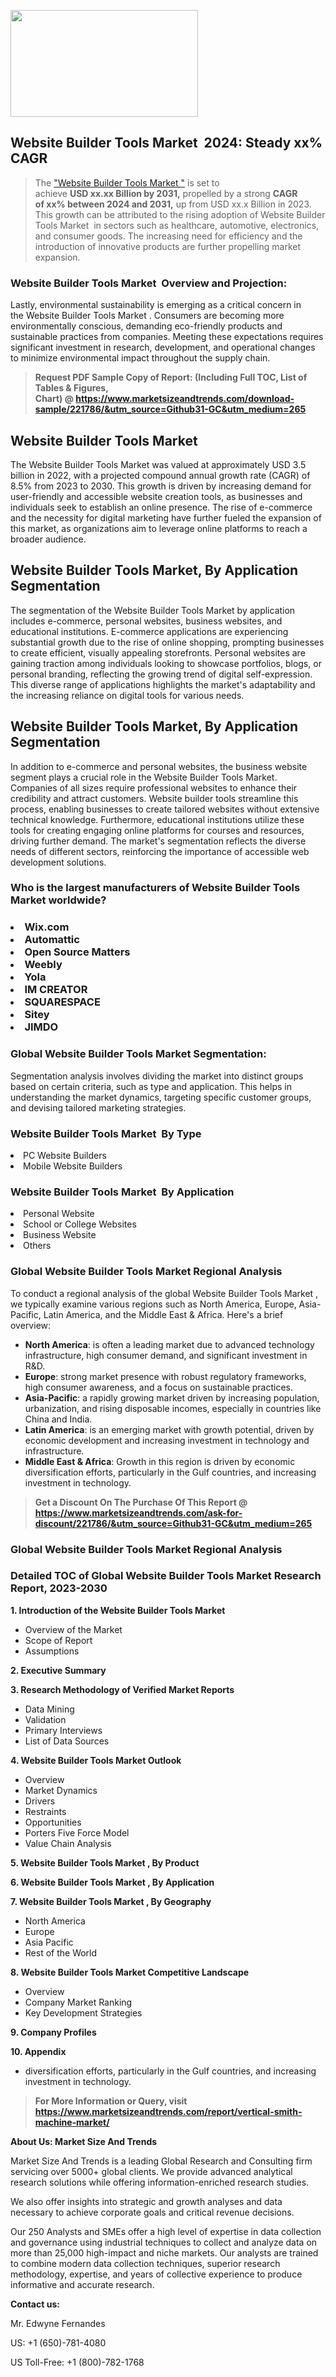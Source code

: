 <p><img class="alignnone size-medium wp-image-20088" src="https://ffe5etoiles.com/wp-content/uploads/2024/12/MST1-300x171.png" alt="" width="300" height="171" /></p><h2 id="ember46" class="ember-view reader-text-block__heading-2">Website Builder Tools Market &nbsp;2024: Steady&nbsp;xx% CAGR</h2><blockquote id="ember47" class="ember-view reader-text-block__blockquote">The&nbsp;<a class="app-aware-link " href="https://www.marketsizeandtrends.com/download-sample/221786/&utm_source=Github31-GC&utm_medium=265" target="_blank" data-test-app-aware-link="">"Website Builder Tools Market "</a>&nbsp;is set to achieve&nbsp;<strong>USD&nbsp;xx.xx&nbsp;Billion by 2031,</strong>&nbsp;propelled by a strong&nbsp;<strong>CAGR of&nbsp;xx% between 2024 and 2031,</strong>&nbsp;up from USD xx.x Billion in 2023. This growth can be attributed to the rising adoption of&nbsp;Website Builder Tools Market &nbsp;in sectors such as healthcare, automotive, electronics, and consumer goods. The increasing need for efficiency and the introduction of innovative products are further propelling market expansion.</blockquote><h3 id="ember48" class="ember-view reader-text-block__heading-3">Website Builder Tools Market &nbsp;Overview and Projection:</h3><p id="ember49" class="ember-view reader-text-block__paragraph">Lastly, environmental sustainability is emerging as a critical concern in the&nbsp;Website Builder Tools Market . Consumers are becoming more environmentally conscious, demanding eco-friendly products and sustainable practices from companies. Meeting these expectations requires significant investment in research, development, and operational changes to minimize environmental impact throughout the supply chain.</p><blockquote id="ember50" class="ember-view reader-text-block__blockquote"><strong>Request PDF Sample Copy of Report: (Including Full TOC, List of Tables &amp; Figures, Chart)&nbsp;@&nbsp;<strong><a href="https://www.marketsizeandtrends.com/download-sample/221786/&utm_source=Github31-GC&utm_medium=265" target="_blank">https://www.marketsizeandtrends.com/download-sample/221786/&utm_source=Github31-GC&utm_medium=265</a></strong></strong></blockquote><h3 class=""><h2>Website Builder Tools Market</h2><p>The Website Builder Tools Market was valued at approximately USD 3.5 billion in 2022, with a projected compound annual growth rate (CAGR) of 8.5% from 2023 to 2030. This growth is driven by increasing demand for user-friendly and accessible website creation tools, as businesses and individuals seek to establish an online presence. The rise of e-commerce and the necessity for digital marketing have further fueled the expansion of this market, as organizations aim to leverage online platforms to reach a broader audience.</p><h2>Website Builder Tools Market, By Application Segmentation</h2><p>The segmentation of the Website Builder Tools Market by application includes e-commerce, personal websites, business websites, and educational institutions. E-commerce applications are experiencing substantial growth due to the rise of online shopping, prompting businesses to create efficient, visually appealing storefronts. Personal websites are gaining traction among individuals looking to showcase portfolios, blogs, or personal branding, reflecting the growing trend of digital self-expression. This diverse range of applications highlights the market's adaptability and the increasing reliance on digital tools for various needs.</p><h2>Website Builder Tools Market, By Application Segmentation</h2><p>In addition to e-commerce and personal websites, the business website segment plays a crucial role in the Website Builder Tools Market. Companies of all sizes require professional websites to enhance their credibility and attract customers. Website builder tools streamline this process, enabling businesses to create tailored websites without extensive technical knowledge. Furthermore, educational institutions utilize these tools for creating engaging online platforms for courses and resources, driving further demand. The market's segmentation reflects the diverse needs of different sectors, reinforcing the importance of accessible web development solutions.</p></h3><h3 id="" class="">Who is the largest manufacturers of&nbsp;Website Builder Tools Market worldwide?</h3><h3 class=""></Li><Li>Wix.com</Li><Li> Automattic</Li><Li> Open Source Matters</Li><Li> Weebly</Li><Li> Yola</Li><Li> IM CREATOR</Li><Li> SQUARESPACE</Li><Li> Sitey</Li><Li> JIMDO</h3><h3 id="ember53" class="ember-view reader-text-block__heading-3">Global&nbsp;Website Builder Tools Market Segmentation:</h3><p id="ember54" class="ember-view reader-text-block__paragraph">Segmentation analysis involves dividing the market into distinct groups based on certain criteria, such as type and application. This helps in understanding the market dynamics, targeting specific customer groups, and devising tailored marketing strategies.</p><h3 id="" class="">Website Builder Tools Market &nbsp;By Type</h3><p></Li><Li>PC Website Builders</Li><Li> Mobile Website Builders</p><h3 id="" class="">Website Builder Tools Market &nbsp;By Application</h3><p class=""></Li><Li>Personal Website</Li><Li> School or College Websites</Li><Li> Business Website</Li><Li> Others</p><h3 id="ember62" class="ember-view reader-text-block__heading-3">Global Website Builder Tools Market Regional Analysis</h3><p id="ember63" class="ember-view reader-text-block__paragraph">To conduct a regional analysis of the global Website Builder Tools Market , we typically examine various regions such as North America, Europe, Asia-Pacific, Latin America, and the Middle East &amp; Africa. Here's a brief overview:</p><ul><li><strong>North America</strong>: is often a leading market due to advanced technology infrastructure, high consumer demand, and significant investment in R&amp;D.</li><li><strong>Europe</strong>: strong market presence with robust regulatory frameworks, high consumer awareness, and a focus on sustainable practices.</li><li><strong>Asia-Pacific</strong>: a rapidly growing market driven by increasing population, urbanization, and rising disposable incomes, especially in countries like China and India.</li><li><strong>Latin America</strong>: is an emerging market with growth potential, driven by economic development and increasing investment in technology and infrastructure.</li><li><strong>Middle East &amp; Africa</strong>: Growth in this region is driven by economic diversification efforts, particularly in the Gulf countries, and increasing investment in technology.</li></ul><blockquote id="ember61" class="ember-view reader-text-block__blockquote"><strong>Get a Discount On The Purchase Of This Report @ <strong><a href="https://html-cleaner.com/" target="">https://www.marketsizeandtrends.com/ask-for-discount/221786/&utm_source=Github31-GC&utm_medium=265</a></strong></strong></blockquote><h3 id="ember62" class="ember-view reader-text-block__heading-3">Global Website Builder Tools Market Regional Analysis</h3><h3 id="" class="">Detailed TOC of Global Website Builder Tools Market Research Report, 2023-2030</h3><p id="" class=""><strong>1. Introduction of the Website Builder Tools Market </strong></p><ul><li>Overview of the Market</li><li>Scope of Report</li><li>Assumptions</li></ul><p id="" class=""><strong>2. Executive Summary</strong></p><p id="" class=""><strong>3. Research Methodology of Verified Market Reports</strong></p><ul><li>Data Mining</li><li>Validation</li><li>Primary Interviews</li><li>List of Data Sources</li></ul><p id="" class=""><strong>4. Website Builder Tools Market Outlook</strong></p><ul><li>Overview</li><li>Market Dynamics</li><li>Drivers</li><li>Restraints</li><li>Opportunities</li><li>Porters Five Force Model</li><li>Value Chain Analysis</li></ul><p id="" class=""><strong>5. Website Builder Tools Market , By Product</strong></p><p id="" class=""><strong>6. Website Builder Tools Market , By Application</strong></p><p id="" class=""><strong>7. Website Builder Tools Market , By Geography</strong></p><ul><li>North America</li><li>Europe</li><li>Asia Pacific</li><li>Rest of the World</li></ul><p id="" class=""><strong>8. Website Builder Tools Market Competitive Landscape</strong></p><ul><li>Overview</li><li>Company Market Ranking</li><li>Key Development Strategies</li></ul><p id="" class=""><strong>9. Company Profiles</strong></p><p id="" class=""><strong>10. Appendix</strong></p><ul><li>diversification efforts, particularly in the Gulf countries, and increasing investment in technology.</li></ul><blockquote id="ember65" class="ember-view reader-text-block__blockquote"><strong>For More Information or Query, visit <strong><strong><a href="https://html-cleaner.com/" target="">https://www.marketsizeandtrends.com/report/vertical-smith-machine-market/</a></strong></strong></strong></blockquote><p id="" class=""><strong>About Us: Market Size And Trends</strong></p><p id="" class="">Market Size And Trends is a leading Global Research and Consulting firm servicing over 5000+ global clients. We provide advanced analytical research solutions while offering information-enriched research studies.</p><p id="" class="">We also offer insights into strategic and growth analyses and data necessary to achieve corporate goals and critical revenue decisions.</p><p id="" class="">Our 250 Analysts and SMEs offer a high level of expertise in data collection and governance using industrial techniques to collect and analyze data on more than 25,000 high-impact and niche markets. Our analysts are trained to combine modern data collection techniques, superior research methodology, expertise, and years of collective experience to produce informative and accurate research.</p><p id="" class=""><strong>Contact us:</strong></p><p id="" class="">Mr. Edwyne Fernandes</p><p id="" class="">US: +1 (650)-781-4080</p><p id="" class="">US Toll-Free: +1 (800)-782-1768</p>
